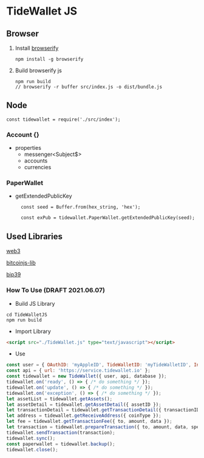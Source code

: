 # TideWallet JS

## Browser

1.  Install [browserify](https://browserify.org/)

    ```
    npm install -g browserify
    ```

2.  Build browserify js
    ```
    npm run build
    // browserify -r buffer src/index.js -o dist/bundle.js
    ```

## Node
    
    const tidewallet = require('./src/index');
    

### Account {}
- properties
    - messenger<Subject$>
    - accounts
    - currencies


### PaperWallet

- getExtendedPublicKey

  ```
    const seed = Buffer.from(hex_string, 'hex');

    const exPub = tidewallet.PaperWallet.getExtendedPublicKey(seed);
  ```

## Used Libraries
[web3](https://web3js.readthedocs.io/en/v1.3.4/)

[bitcoinjs-lib](https://github.com/bitcoinjs/bitcoinjs-lib)

[bip39](https://github.com/bitcoinjs/bip39)


### How To Use (DRAFT 2021.06.07)
- Build JS Library
```shell
cd TideWalletJS
npm run build
```

- Import Library
```html
<script src="./TideWallet.js" type="text/javascript"></script>
```

- Use
```javascript
const user = { OAuthID: 'myAppleID', TideWalletID: 'myTideWalletID', InstallID: 'myInstallID' };
const api = { url: 'https://service.tidewallet.io' };
const tidewallet = new TideWallet({ user, api, database });
tidewallet.on('ready', () => { /* do something */ });
tidewallet.on('update', () => { /* do something */ });
tidewallet.on('exception', () => { /* do something */ });
let assetList = tidewallet.getAssets();
let assetDetail = tidewallet.getAssetDetail({ assetID });
let transactionDetail = tidewallet.getTransactionDetail({ transactionID });
let address = tidewallet.getReceiveAddress({ coinType });
let fee = tidewallet.getTransactionFee({ to, amount, data });
let transaction = tidewallet.prepareTransaction({ to, amount, data, speed });
tidewallet.sendTransaction(transaction);
tidewallet.sync();
const paperwallet = tidewallet.backup();
tidewallet.close();
```
